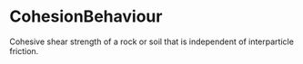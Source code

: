CohesionBehaviour
=================

Cohesive shear strength of a rock or soil that is independent of interparticle friction.
